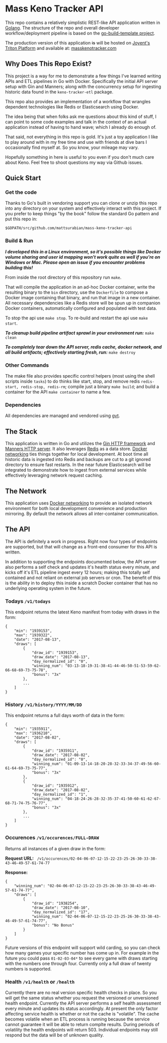 # Mass Keno Tracker API

This repo contains a relatively simplistic REST-like API application written in 
[Golang]. The structure of the repo and overall developer workflow/deployment 
pipeline is based on the [go-build-template project].

The production version of this application ~~is~~ will be hosted on [Joyent's Triton Platform] 
and available at: [masskenotracker.com]

## Why Does This Repo Exist?

This project is a way for me to demonstrate a few things I've learned writing
APIs and ETL pipelines in Go with Docker. Specifically the initial API server 
setup with Gin and Manners; along with the concurrency setup for ingesting
historic data found in the `keno-tracker-etl` package. 

This repo also provides an implementation of a workflow that wrangles dependent 
technologies like Redis or Elasticsearch using Docker.

The idea being that when folks ask me questions about this kind of stuff, I can point to
some code examples and talk in the context of an actual application instead of 
having to hand wave; which I already do enough of.

That said, not everything in this repo is gold. It's just a toy application I like to 
play around with in my free time and use with friends at dive bars I occasionally 
find myself at. So you know, your mileage may vary.

Hopefully something in here is useful to you even if you don't much care about Keno.
Feel free to shoot questions my way via Github issues.

## Quick Start

### Get the code

Thanks to Go's built in vendoring support you can clone or unzip this repo into 
any directory on your system and effectively interact with this project. If you 
prefer to keep things "by the book" follow the standard Go pattern and put this 
repo in:

```
$GOPATH/src/github.com/mattsurabian/mass-keno-tracker-api
```

### Build & Run

**_I developed this in a Linux environment, so it's possible things like Docker volume sharing and user id mapping won't work quite as well if you're on Windows or Mac. Please open an issue if you encounter problems building this!_**

From inside the root directory of this repository run `make`. 

That will compile the application in an ad-hoc Docker container, write the 
resulting binary to the `bin` directory, use the `Dockerfile` to compose a 
Docker image containing that binary, and run that image in a new container. 
All necessary dependencies like a Redis store will be spun up in companion 
Docker containers, automatically configured and populated with test data.

To stop the api use `make stop`. To re-build and restart the api use `make start`.

**_To cleanup build pipeline artifact sprawl in your environment run:_** `make clean`

**_To completely tear down the API server, redis cache, docker network, and all build artifacts; effectively starting fresh, run:_** `make destroy`

### Other Commands
The make file also provides specific control helpers (most using the shell scripts inside `tasks`) to do thinks like start, stop, and remove redis `redis-start, redis-stop, redis-rm`; compile just a binary `make build`; and build a container for the API `make container` to name a few.

### Dependencies

All dependencies are managed and vendored using [gvt].

## The Stack

This application is written in Go and utilizes the [Gin HTTP framework] and 
[Manners HTTP server]. It also leverages [Redis] as a data store. [Docker networking]
ties things together for local development. At boot time all historic data is ingested 
into Redis and backups are cut to a git ignored directory to ensure fast restarts. 
In the near future Elasticsearch will be integrated to demonstrate how to ingest 
from external services while effectively leveraging network request caching.

## The Network

This application uses [Docker networking] to provide an isolated network environment
for both local development convenience and production mirroring. By default the 
network allows all inter-container communication.

## The API

The API is definitely a work in progress. Right now four types of endpoints are 
supported, but that will change as a front-end consumer for this API is written.

In addition to supporting the endpoints documented below, the API server also 
performs a self check and updates it's health status every minute, and kicks off
it's ETL pipeline ingest every 12 hours; making this totally self contained and 
not reliant on external job servers or cron. The benefit of this is the ability 
in to deploy this inside a scratch Docker container that has no underlying
operating system in the future.

### Todays `/v1/todays`

This endpoint returns the latest Keno manifest from today with draws
in the form:

```
{
    "min": "1939153",
    "max": "1939322",
    "date": "2017-08-13",
    "draws": [
        {
            "draw_id": "1939153",
            "draw_date": "2017-08-13",
            "day_normalized_id": "0",
            "winning_num": "03-13-18-19-31-38-41-44-46-50-51-53-59-62-66-68-69-73-75-78",
            "bonus": "3x"
        },
        ...
    ]
}
```

### History `/v1/history/YYYY/MM/DD`

This endpoint returns a full days worth of data in the form:

```
{
    "min": "1935911",
    "max": "1936210",
    "date": "2017-08-02",
    "draws": [
        {
            "draw_id": "1935911",
            "draw_date": "2017-08-02",
            "day_normalized_id": "0",
            "winning_num": "01-09-13-14-18-20-28-32-33-34-37-49-56-60-61-64-69-73-75-77",
            "bonus": "3x"
        },
        {
            "draw_id": "1935912",
            "draw_date": "2017-08-02",
            "day_normalized_id": "1",
            "winning_num": "04-18-24-26-28-32-35-37-41-50-60-61-62-67-68-71-74-75-76-77",
            "bonus": "3x"
        },        
        ...
    ]
}
```

### Occurences `/v1/occurences/FULL-DRAW`

Returns all instances of a given draw in the form:

**Request URL:** ` /v1/occurences/02-04-06-07-12-15-22-23-25-26-30-33-38-43-46-49-57-61-74-77`

**Response:**

```
{
    "winning_num": "02-04-06-07-12-15-22-23-25-26-30-33-38-43-46-49-57-61-74-77",
    "draws": [
        {
            "draw_id": "1938254",
            "draw_date": "2017-08-10",
            "day_normalized_id": "17",
            "winning_num": "02-04-06-07-12-15-22-23-25-26-30-33-38-43-46-49-57-61-74-77",
            "bonus": "No Bonus"
        }
    ]
}
```

Future versions of this endpoint will support wild carding, so you can check how
many games your specific number has come up in. For example in the future you could 
pass `01-02-03-04*` to see every game with draws starting with the numbers one through four.
Currently only a full draw of twenty numbers is supported.

### Health `/v1/health` or `/health`

Currently there are no real version specific health checks in place. So you will
get the same status whether you request the versioned or unversioned health endpoint.
Currently the API server performs a self health assessment every minute and updates
its status accordingly. At present the only factor affecting service health is whether
or not the cache is "volatile". The cache becomes volatile when an ETL process is 
running because the service cannot guarantee it will be able to return complte
results. During periods of volatility the health endpoints will return 503. Individual
endpoints may still respond but the data will be of unknown quality.

[Golang]: https://golang.org/
[go-build-template project]: https://github.com/thockin/go-build-template
[Joyent's Triton Platform]: https://www.joyent.com/triton/compute
[masskenotracker.com]: http://masskenotracker.com
[gvt]: https://github.com/FiloSottile/gvt
[Gin HTTP framework]: https://github.com/gin-gonic/gin
[Manners HTTP server]: https://github.com/braintree/manners
[Redis]: https://redis.io/
[Docker networking]: https://docs.docker.com/engine/userguide/networking/
